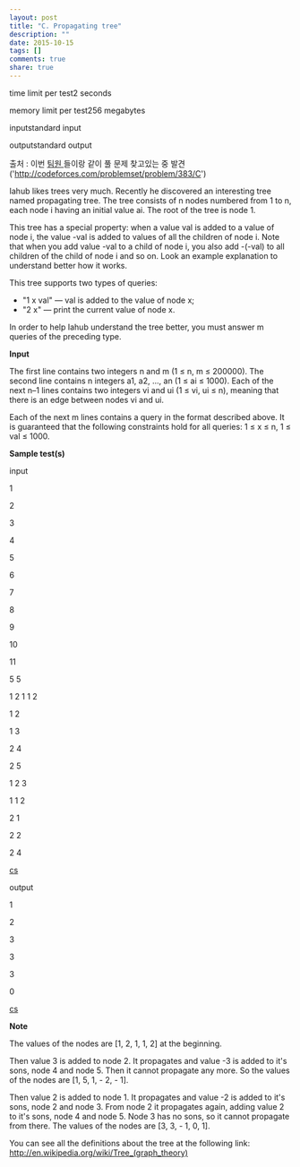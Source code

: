 ```yaml
---
layout: post
title: "C. Propagating tree"
description: ""
date: 2015-10-15
tags: []
comments: true
share: true
---
```


time limit per test2 seconds

memory limit per test256 megabytes

inputstandard input

outputstandard output

  

  

출처 : 이번 [팀원 ](https://www.wixsoft.com)들이랑 같이 풀 문제 찾고있는 중
발견('http://codeforces.com/problemset/problem/383/C')  

Iahub likes trees very much. Recently he discovered an interesting tree named
propagating tree. The tree consists of n nodes numbered from 1 to n, each node
i having an initial value ai. The root of the tree is node 1.

  

This tree has a special property: when a value val is added to a value of node
i, the value -val is added to values of all the children of node i. Note that
when you add value -val to a child of node i, you also add -(-val) to all
children of the child of node i and so on. Look an example explanation to
understand better how it works.

  

This tree supports two types of queries:

  

  * "1 x val" — val is added to the value of node x;
  * "2 x" — print the current value of node x.

In order to help Iahub understand the tree better, you must answer m queries
of the preceding type.

  

**Input**

The first line contains two integers n and m (1 ≤ n, m ≤ 200000). The second
line contains n integers a1, a2, ..., an (1 ≤ ai ≤ 1000). Each of the next n–1
lines contains two integers vi and ui (1 ≤ vi, ui ≤ n), meaning that there is
an edge between nodes vi and ui.

  

Each of the next m lines contains a query in the format described above. It is
guaranteed that the following constraints hold for all queries: 1 ≤ x ≤ n, 1 ≤
val ≤ 1000.

  

**Sample test(s)**

input

1

2

3

4

5

6

7

8

9

10

11

5 5

1 2 1 1 2

1 2

1 3

2 4

2 5

1 2 3

1 1 2

2 1

2 2

2 4

[cs](http://colorscripter.com/info#e)

  
output

  

1

2

3

3

3

0

[cs](http://colorscripter.com/info#e)

  

**Note**

The values of the nodes are [1, 2, 1, 1, 2] at the beginning.

  

Then value 3 is added to node 2. It propagates and value -3 is added to it's
sons, node 4 and node 5. Then it cannot propagate any more. So the values of
the nodes are [1, 5, 1, - 2, - 1].

  

Then value 2 is added to node 1. It propagates and value -2 is added to it's
sons, node 2 and node 3. From node 2 it propagates again, adding value 2 to
it's sons, node 4 and node 5. Node 3 has no sons, so it cannot propagate from
there. The values of the nodes are [3, 3, - 1, 0, 1].

  

You can see all the definitions about the tree at the following link:
http://en.wikipedia.org/wiki/Tree_(graph_theory)

  

  

